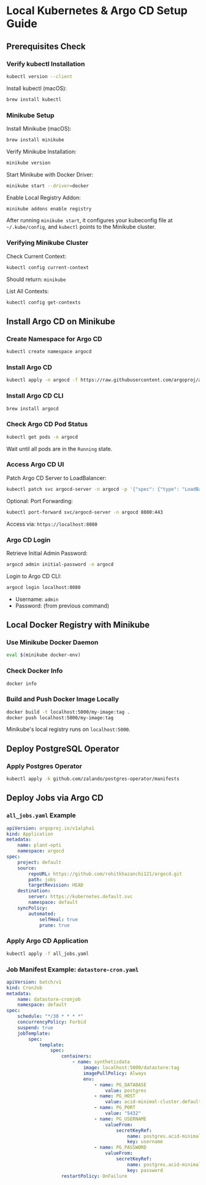 # Local Kubernetes & Argo CD Setup Guide

## Prerequisites Check

### Verify kubectl Installation
```bash
kubectl version --client
```
Install kubectl (macOS):
```bash
brew install kubectl
```

### Minikube Setup
Install Minikube (macOS):
```bash
brew install minikube
```
Verify Minikube Installation:
```bash
minikube version
```
Start Minikube with Docker Driver:
```bash
minikube start --driver=docker
```
Enable Local Registry Addon:
```bash
minikube addons enable registry
```
After running `minikube start`, it configures your kubeconfig file at `~/.kube/config`, and `kubectl` points to the Minikube cluster.

### Verifying Minikube Cluster
Check Current Context:
```bash
kubectl config current-context
```
Should return: `minikube`

List All Contexts:
```bash
kubectl config get-contexts
```

## Install Argo CD on Minikube

### Create Namespace for Argo CD
```bash
kubectl create namespace argocd
```

### Install Argo CD
```bash
kubectl apply -n argocd -f https://raw.githubusercontent.com/argoproj/argo-cd/stable/manifests/install.yaml
```

### Install Argo CD CLI
```bash
brew install argocd
```

### Check Argo CD Pod Status
```bash
kubectl get pods -n argocd
```
Wait until all pods are in the `Running` state.

### Access Argo CD UI
Patch Argo CD Server to LoadBalancer:
```bash
kubectl patch svc argocd-server -n argocd -p '{"spec": {"type": "LoadBalancer"}}'
```
Optional: Port Forwarding:
```bash
kubectl port-forward svc/argocd-server -n argocd 8080:443
```
Access via: `https://localhost:8080`

### Argo CD Login
Retrieve Initial Admin Password:
```bash
argocd admin initial-password -n argocd
```
Login to Argo CD CLI:
```bash
argocd login localhost:8080
```
- Username: `admin`
- Password: (from previous command)

## Local Docker Registry with Minikube

### Use Minikube Docker Daemon
```bash
eval $(minikube docker-env)
```

### Check Docker Info
```bash
docker info
```

### Build and Push Docker Image Locally
```bash
docker build -t localhost:5000/my-image:tag .
docker push localhost:5000/my-image:tag
```
Minikube's local registry runs on `localhost:5000`.

## Deploy PostgreSQL Operator

### Apply Postgres Operator
```bash
kubectl apply -k github.com/zalando/postgres-operator/manifests
```

## Deploy Jobs via Argo CD

### `all_jobs.yaml` Example
```yaml
apiVersion: argoproj.io/v1alpha1
kind: Application
metadata:
    name: plant-opti
    namespace: argocd
spec:
    project: default
    source:
        repoURL: https://github.com/rohitkhazanchi121/argocd.git
        path: jobs
        targetRevision: HEAD
    destination:
        server: https://kubernetes.default.svc
        namespace: default
    syncPolicy:
        automated:
            selfHeal: true
            prune: true
```

### Apply Argo CD Application
```bash
kubectl apply -f all_jobs.yaml
```

### Job Manifest Example: `datastore-cron.yaml`
```yaml
apiVersion: batch/v1
kind: CronJob
metadata:
    name: datastore-cronjob
    namespace: default
spec:
    schedule: "*/30 * * * *"
    concurrencyPolicy: Forbid
    suspend: true
    jobTemplate:
        spec:
            template:
                spec:
                    containers:
                        - name: syntheticdata
                            image: localhost:5000/datastore:tag
                            imagePullPolicy: Always
                            env:
                                - name: PG_DATABASE
                                    value: postgres
                                - name: PG_HOST
                                    value: acid-minimal-cluster.default.svc.cluster.local
                                - name: PG_PORT
                                    value: "5432"
                                - name: PG_USERNAME
                                    valueFrom:
                                        secretKeyRef:
                                            name: postgres.acid-minimal-cluster.credentials.postgresql.acid.zalan.do
                                            key: username
                                - name: PG_PASSWORD
                                    valueFrom:
                                        secretKeyRef:
                                            name: postgres.acid-minimal-cluster.credentials.postgresql.acid.zalan.do
                                            key: password
                    restartPolicy: OnFailure
```

